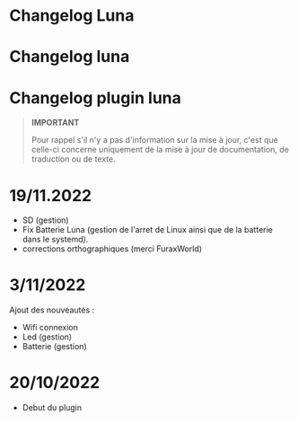 # Changelog Luna

# Changelog luna

# Changelog plugin luna

>**IMPORTANT**
>
>Pour rappel s'il n'y a pas d'information sur la mise à jour, c'est que celle-ci concerne uniquement de la mise à jour de documentation, de traduction ou de texte.

# 19/11.2022

- SD (gestion)
- Fix Batterie Luna (gestion de l'arret de Linux ainsi que de la batterie dans le systemd).
- corrections orthographiques (merci FuraxWorld)

# 3/11/2022

Ajout des nouveautés : 

- Wifi connexion
- Led (gestion)
- Batterie (gestion)

# 20/10/2022

- Debut du plugin

